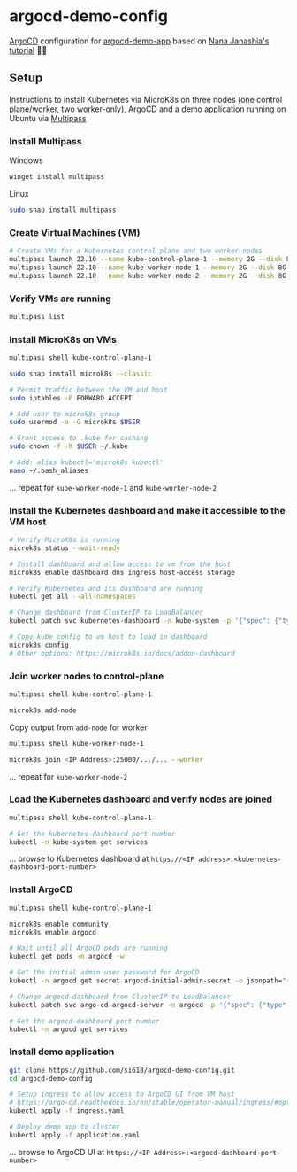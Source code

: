 # argocd-demo-config
[ArgoCD](https://argo-cd.readthedocs.io/en/stable/) configuration for [argocd-demo-app](https://github.com/si618/argocd-demo-app) based on [Nana Janashia's tutorial](https://youtu.be/MeU5_k9ssrs) 🙇‍♂️
## Setup
Instructions to install Kubernetes via MicroK8s on three nodes (one control plane/worker, two worker-only), ArgoCD and a demo application running on Ubuntu via [Multipass](https://multipass.run)

### Install Multipass
Windows
```bash
winget install multipass
```
Linux
```bash
sudo snap install multipass
```

### Create Virtual Machines (VM)

```bash
# Create VMs for a Kubernetes control plane and two worker nodes
multipass launch 22.10 --name kube-control-plane-1 --memory 2G --disk 8G --cpus 2
multipass launch 22.10 --name kube-worker-node-1 --memory 2G --disk 8G --cpus 2
multipass launch 22.10 --name kube-worker-node-2 --memory 2G --disk 8G --cpus 2
```

### Verify VMs are running

```bash
multipass list
```

### Install MicroK8s on VMs
```bash
multipass shell kube-control-plane-1
```
```bash
sudo snap install microk8s --classic

# Permit traffic between the VM and host
sudo iptables -P FORWARD ACCEPT

# Add user to microk8s group
sudo usermod -a -G microk8s $USER

# Grant access to .kube for caching
sudo chown -f -R $USER ~/.kube

# Add: alias kubectl='microk8s kubectl'
nano ~/.bash_aliases
```

... repeat for `kube-worker-node-1` and `kube-worker-node-2`

### Install the Kubernetes dashboard and make it accessible to the VM host
```bash
# Verify MicroK8s is running
microk8s status --wait-ready

# Install dashboard and allow access to vm from the host
microk8s enable dashboard dns ingress host-access storage

# Verify Kubernetes and its dashboard are running
kubectl get all --all-namespaces

# Change dashboard from ClusterIP to LoadBalancer
kubectl patch svc kubernetes-dashboard -n kube-system -p '{"spec": {"type": "LoadBalancer"}}'

# Copy kube config to vm host to load in dashboard
microk8s config
# Other options: https://microk8s.io/docs/addon-dashboard
```

### Join worker nodes to control-plane
```bash
multipass shell kube-control-plane-1

microk8s add-node
```

Copy output from `add-node` for worker
```bash
multipass shell kube-worker-node-1

microk8s join <IP Address>:25000/.../... --worker
```

... repeat for `kube-worker-node-2`

### Load the Kubernetes dashboard and verify nodes are joined
```bash
multipass shell kube-control-plane-1

# Get the kubernetes-dashboard port number
kubectl -n kube-system get services
```
... browse to Kubernetes dashboard at `https://<IP address>:<kubernetes-dashboard-port-number>`

### Install ArgoCD

```bash
multipass shell kube-control-plane-1

microk8s enable community
microk8s enable argocd

# Wait until all ArgoCD pods are running
kubectl get pods -n argocd -w

# Get the initial admin user password for ArgoCD
kubectl -n argocd get secret argocd-initial-admin-secret -o jsonpath="{.data.password}" | base64 --decode && echo

# Change argocd-dashboard from ClusterIP to LoadBalancer
kubectl patch svc argo-cd-argocd-server -n argocd -p '{"spec": {"type": "LoadBalancer"}}'

# Get the argocd-dashboard port number
kubectl -n argocd get services
```

### Install demo application

```bash
git clone https://github.com/si618/argocd-demo-config.git
cd argocd-demo-config

# Setup ingress to allow access to ArgoCD UI from VM host
# https://argo-cd.readthedocs.io/en/stable/operator-manual/ingress/#option-2-multiple-ingress-objects-and-hosts
kubectl apply -f ingress.yaml

# Deploy demo app to cluster
kubectl apply -f application.yaml
```
... browse to ArgoCD UI at `https://<IP Address>:<argocd-dashboard-port-number>`
